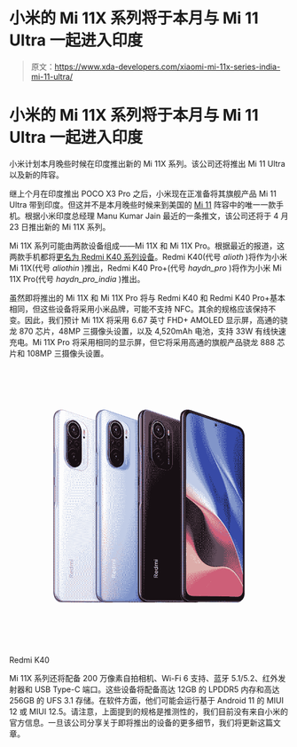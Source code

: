 # 小米的 Mi 11X 系列将于本月与 Mi 11 Ultra 一起进入印度

> 原文：<https://www.xda-developers.com/xiaomi-mi-11x-series-india-mi-11-ultra/>

# 小米的 Mi 11X 系列将于本月与 Mi 11 Ultra 一起进入印度

小米计划本月晚些时候在印度推出新的 Mi 11X 系列。该公司还将推出 Mi 11 Ultra 以及新的阵容。

继上个月在印度推出 POCO X3 Pro 之后，小米现在正准备将其旗舰产品 Mi 11 Ultra 带到印度。但这并不是本月晚些时候来到美国的 [Mi 11](https://www.xda-developers.com/xiaomi-mi-11/) 阵容中的唯一一款手机。根据小米印度总经理 Manu Kumar Jain 最近的一条推文，该公司还将于 4 月 23 日推出新的 Mi 11X 系列。

Mi 11X 系列可能由两款设备组成——Mi 11X 和 Mi 11X Pro。根据最近的报道，这两款手机都将[更名为 Redmi K40 系列设备](https://www.xda-developers.com/redmi-k40-k40-pro-india-mi-11x-11x-pro-skipping-poco-f3-rebranding/#update1)。Redmi K40(代号 *alioth* )将作为小米 Mi 11X(代号 *aliothin* )推出，Redmi K40 Pro+(代号 *haydn_pro* )将作为小米 Mi 11X Pro(代号 *haydn_pro_india* )推出。

虽然即将推出的 Mi 11X 和 Mi 11X Pro 将与 Redmi K40 和 Redmi K40 Pro+基本相同，但这些设备将采用小米品牌，可能不支持 NFC。其余的规格应该保持不变。因此，我们预计 Mi 11X 将采用 6.67 英寸 FHD+ AMOLED 显示屏，高通的骁龙 870 芯片，48MP 三摄像头设置，以及 4,520mAh 电池，支持 33W 有线快速充电。Mi 11X Pro 将采用相同的显示屏，但它将采用高通的旗舰产品骁龙 888 芯片和 108MP 三摄像头设置。

 <picture>![All colorways of the Redmi K40 on white background](img/3809d49cf325a9fc2db469d64ec3af40.png)</picture> 

Redmi K40

Mi 11X 系列还将配备 200 万像素自拍相机、Wi-Fi 6 支持、蓝牙 5.1/5.2、红外发射器和 USB Type-C 端口。这些设备将配备高达 12GB 的 LPDDR5 内存和高达 256GB 的 UFS 3.1 存储。在软件方面，他们可能会运行基于 Android 11 的 MIUI 12 或 MIUI 12.5。请注意，上面提到的规格是推测性的，我们目前没有来自小米的官方信息。一旦该公司分享关于即将推出的设备的更多细节，我们将更新这篇文章。